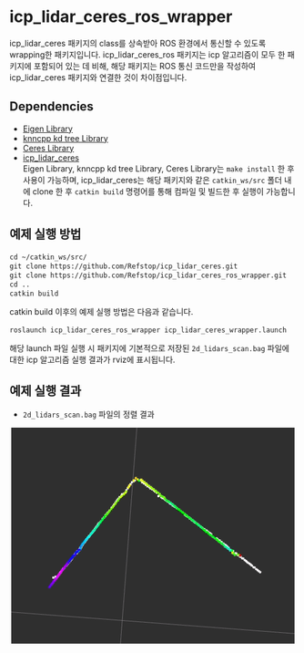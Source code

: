 # icp_lidar_ceres_ros_wrapper
icp_lidar_ceres 패키지의 class를 상속받아 ROS 환경에서 통신할 수 있도록 wrapping한 패키지입니다. icp_lidar_ceres_ros 패키지는 icp 알고리즘이 모두 한 패키지에 포함되어 있는 데 비해, 해당 패키지는 ROS 통신 코드만을 작성하여 icp_lidar_ceres 패키지와 연결한 것이 차이점입니다.

## Dependencies
- [Eigen Library](https://eigen.tuxfamily.org/index.php?title=Main_Page)  
- [knncpp kd tree Library](https://github.com/Rookfighter/knn-cpp)  
- [Ceres Library](https://github.com/ceres-solver/ceres-solver)  
- [icp_lidar_ceres](https://github.com/Refstop/icp_lidar_ceres)  
Eigen Library, knncpp kd tree Library, Ceres Library는 `make install` 한 후 사용이 가능하며, icp_lidar_ceres는 해당 패키지와 같은 `catkin_ws/src` 폴더 내에 clone 한 후 `catkin build` 명령어를 통해 컴파일 및 빌드한 후 실행이 가능합니다.

## 예제 실행 방법
```
cd ~/catkin_ws/src/
git clone https://github.com/Refstop/icp_lidar_ceres.git
git clone https://github.com/Refstop/icp_lidar_ceres_ros_wrapper.git
cd ..
catkin build
```
catkin build 이후의 예제 실행 방법은 다음과 같습니다.
```
roslaunch icp_lidar_ceres_ros_wrapper icp_lidar_ceres_wrapper.launch
```
해당 launch 파일 실행 시 패키지에 기본적으로 저장된 `2d_lidars_scan.bag` 파일에 대한 icp 알고리즘 실행 결과가 rviz에 표시됩니다.

## 예제 실행 결과
- `2d_lidars_scan.bag` 파일의 정렬 결과
<p align="center"><img src="/figs/icp_lidar_ceres_ros_wrapper.gif"></p>